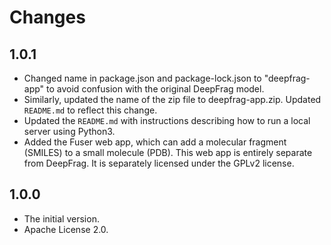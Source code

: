 Changes
=======

1.0.1
-----

* Changed name in package.json and package-lock.json to "deepfrag-app" to
  avoid confusion with the original DeepFrag model.
* Similarly, updated the name of the zip file to deepfrag-app.zip. Updated
  `README.md` to reflect this change.
* Updated the `README.md` with instructions describing how to run a local
  server using Python3.
* Added the Fuser web app, which can add a molecular fragment (SMILES) to a
  small molecule (PDB). This web app is entirely separate from DeepFrag. It is
  separately licensed under the GPLv2 license.

1.0.0
-----

* The initial version.
* Apache License 2.0.

